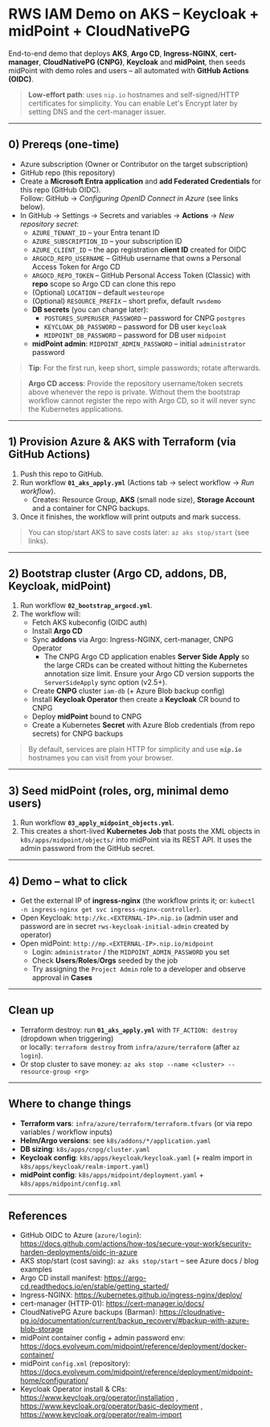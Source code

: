 # RWS IAM Demo on AKS – Keycloak + midPoint + CloudNativePG

End-to-end demo that deploys **AKS**, **Argo CD**, **Ingress-NGINX**, **cert-manager**, **CloudNativePG (CNPG)**,
**Keycloak** and **midPoint**, then seeds midPoint with demo roles and users – all automated with **GitHub Actions (OIDC)**.

> **Low-effort path**: uses `nip.io` hostnames and self-signed/HTTP certificates for simplicity.
> You can enable Let's Encrypt later by setting DNS and the cert-manager issuer.

---

## 0) Prereqs (one-time)

- Azure subscription (Owner or Contributor on the target subscription)
- GitHub repo (this repository)
- Create a **Microsoft Entra application** and **add Federated Credentials** for this repo (GitHub OIDC).  
  Follow: GitHub → *Configuring OpenID Connect in Azure* (see links below).
- In GitHub → Settings → Secrets and variables → **Actions** → *New repository secret*:
  - `AZURE_TENANT_ID` – your Entra tenant ID
  - `AZURE_SUBSCRIPTION_ID` – your subscription ID
  - `AZURE_CLIENT_ID` – the app registration **client ID** created for OIDC
  - `ARGOCD_REPO_USERNAME` – GitHub username that owns a Personal Access Token for Argo CD
  - `ARGOCD_REPO_TOKEN` – GitHub Personal Access Token (Classic) with **repo** scope so Argo CD can clone this repo
  - (Optional) `LOCATION` – default `westeurope`
  - (Optional) `RESOURCE_PREFIX` – short prefix, default `rwsdemo`
  - **DB secrets** (you can change later):
    - `POSTGRES_SUPERUSER_PASSWORD` – password for CNPG `postgres`
    - `KEYCLOAK_DB_PASSWORD` – password for DB user `keycloak`
    - `MIDPOINT_DB_PASSWORD` – password for DB user `midpoint`
  - **midPoint admin**: `MIDPOINT_ADMIN_PASSWORD` – initial `administrator` password

> **Tip**: For the first run, keep short, simple passwords; rotate afterwards.

> **Argo CD access**: Provide the repository username/token secrets above whenever the repo is private. Without them the
> bootstrap workflow cannot register the repo with Argo CD, so it will never sync the Kubernetes applications.

---

## 1) Provision Azure & AKS with Terraform (via GitHub Actions)

1. Push this repo to GitHub.
2. Run workflow **`01_aks_apply.yml`** (Actions tab → select workflow → *Run workflow*).
   - Creates: Resource Group, **AKS** (small node size), **Storage Account** and a container for CNPG backups.
3. Once it finishes, the workflow will print outputs and mark success.

> You can stop/start AKS to save costs later: `az aks stop/start` (see links).

---

## 2) Bootstrap cluster (Argo CD, addons, DB, Keycloak, midPoint)

1. Run workflow **`02_bootstrap_argocd.yml`**.
2. The workflow will:
   - Fetch AKS kubeconfig (OIDC auth)
   - Install **Argo CD**
   - Sync **addons** via Argo: Ingress-NGINX, cert-manager, CNPG Operator
     - The CNPG Argo CD application enables **Server Side Apply** so the large CRDs can be created without
       hitting the Kubernetes annotation size limit. Ensure your Argo CD version supports the
       `ServerSideApply` sync option (v2.5+).
   - Create **CNPG** cluster `iam-db` (+ Azure Blob backup config)
   - Install **Keycloak Operator** then create a **Keycloak** CR bound to CNPG
   - Deploy **midPoint** bound to CNPG
   - Create a Kubernetes **Secret** with Azure Blob credentials (from repo secrets) for CNPG backups

> By default, services are plain HTTP for simplicity and use **`nip.io`** hostnames you can visit from your browser.

---

## 3) Seed midPoint (roles, org, minimal demo users)

1. Run workflow **`03_apply_midpoint_objects.yml`**.
2. This creates a short-lived **Kubernetes Job** that posts the XML objects in `k8s/apps/midpoint/objects/`
   into midPoint via its REST API. It uses the admin password from the GitHub secret.

---

## 4) Demo – what to click

- Get the external IP of **ingress-nginx** (the workflow prints it; or: `kubectl -n ingress-nginx get svc ingress-nginx-controller`).
- Open Keycloak: `http://kc.<EXTERNAL-IP>.nip.io` (admin user and password are in secret `rws-keycloak-initial-admin` created by operator)
- Open midPoint: `http://mp.<EXTERNAL-IP>.nip.io/midpoint`
  - Login: `administrator` / the `MIDPOINT_ADMIN_PASSWORD` you set
  - Check **Users**/**Roles**/**Orgs** seeded by the job
  - Try assigning the `Project Admin` role to a developer and observe approval in **Cases**

---

## Clean up

- Terraform destroy: run **`01_aks_apply.yml`** with `TF_ACTION: destroy` (dropdown when triggering)  
  or locally: `terraform destroy` from `infra/azure/terraform` (after `az login`).
- Or stop cluster to save money: `az aks stop --name <cluster> --resource-group <rg>`

---

## Where to change things

- **Terraform vars**: `infra/azure/terraform/terraform.tfvars` (or via repo variables / workflow inputs)
- **Helm/Argo versions**: see `k8s/addons/*/application.yaml`
- **DB sizing**: `k8s/apps/cnpg/cluster.yaml`
- **Keycloak config**: `k8s/apps/keycloak/keycloak.yaml` (+ realm import in `k8s/apps/keycloak/realm-import.yaml`)
- **midPoint config**: `k8s/apps/midpoint/deployment.yaml` + `k8s/apps/midpoint/config.xml`

---

## References

- GitHub OIDC to Azure (`azure/login`): https://docs.github.com/actions/how-tos/secure-your-work/security-harden-deployments/oidc-in-azure
- AKS stop/start (cost saving): `az aks stop/start` – see Azure docs / blog examples
- Argo CD install manifest: https://argo-cd.readthedocs.io/en/stable/getting_started/
- Ingress-NGINX: https://kubernetes.github.io/ingress-nginx/deploy/
- cert-manager (HTTP-01): https://cert-manager.io/docs/
- CloudNativePG Azure backups (Barman): https://cloudnative-pg.io/documentation/current/backup_recovery/#backup-with-azure-blob-storage
- midPoint container config + admin password env: https://docs.evolveum.com/midpoint/reference/deployment/docker-container/
- midPoint `config.xml` (repository): https://docs.evolveum.com/midpoint/reference/deployment/midpoint-home/configuration/
- Keycloak Operator install & CRs: https://www.keycloak.org/operator/installation , https://www.keycloak.org/operator/basic-deployment , https://www.keycloak.org/operator/realm-import
